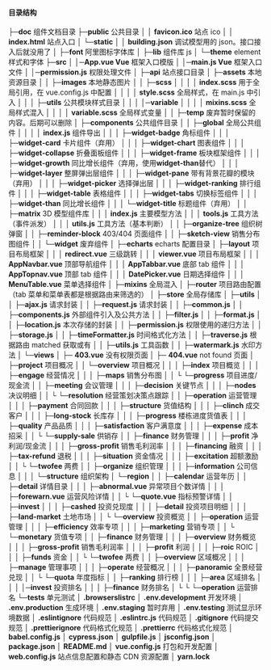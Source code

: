 #### 目录结构

├─**doc** 组件文档目录
├─**public** 公共目录
│ │ **favicon.ico** 站点 ico
│ │ **index.html** 站点入口
│ └─**static**
│ │ **building.json** 调试模型用的 json。接口接入后就没用了
│ ├─**font** 阿里图标字体库
│ ├─**lib** 组件库 js
│ └─**theme** element 样式和字体
├─**src**
│ │─**App.vue Vue** 框架入口模版
│ │─**main.js Vue** 框架入口文件
│ │─**permission.js** 权限处理文件
│ ├─**api** 站点接口目录
│ ├─**assets** 本地资源目录
│ │ ├─**images** 本地静态图片
│ │ ├─**scss**
│ │ │ │ **index.scss** 用于全局引用，在 vue.config.js 中配置
│ │ │ │ **style.scss** 全局样式，在 main.js 中引入
│ │ │ ├─**utils** 公共模块样式目录
│ │ │ │─**variable**
│ │ │ │ **mixins.scss** 全局样式混入
│ │ │ │ **variable.scss** 全局样式变量
│ │ ├─**temp** 废弃暂时保留的内容。后期可以删除
│ ├─**components** 公共组件目录
│ │ ├─**global** 全局公共组件
│ │ │ │ **index.js** 组件导出
│ │ │ ├─**widget-badge** 角标组件
│ │ │ ├─**widget-card** 卡片组件（弃用）
│ │ │ ├─**widget-chart** 图表组件
│ │ │ ├─**widget-collapse** 折叠面板组件
│ │ │ ├─**widget-frame** 板块框架组件
│ │ │ ├─**widget-growth** 同比增长组件（弃用，使用**widget-than**替代）
│ │ │ ├─**widget-layer** 整屏弹出层组件
│ │ │ ├─**widget-pane** 带有背景花瓣的模块（弃用）
│ │ │ ├─**widget-picker** 选择弹出层
│ │ │ ├─**widget-ranking** 排行组件
│ │ │ ├─**widget-table** 表格组件
│ │ │ ├─**widget-tabs** 切换标签组件
│ │ │ ├─**widget-than** 同比增长组件
│ │ │ └─**widget-title** 标题组件（弃用）
│ │ ├─**matrix** 3D 模型组件库
│ │ │ **index.js** 主要模型方法
│ │ │ **tools.js** 工具方法（事件派发）
│ │ │ **utils.js** 工具方法（基本判断）
│ │ ├─**organize-tree** 组织树弹窗
│ │ ├─**reminder-block** 403/404 页面组件
│ │ ├─**sketch-view** 销售分布图组件
│ │ └─**widget** 废弃组件
│ ├─**echarts** echarts 配置目录
│ ├─**layout** 项目布局框架
│ │ │ **redirect.vue** 三级跳转
│ │ │ **viewer.vue** 项目布局框架
│ │ │ **AppNavbar.vue** 顶部导航组件
│ │ │ **AppTabbar.vue** 底部 tab 组件
│ │ │ **AppTopnav.vue** 顶部 tab 组件
│ │ │ **DatePicker.vue** 日期选择组件
│ │ │ **MenuTable.vue** 菜单选择组件
│ ├─**mixins** 全局混入
│ ├─**router** 项目路由配置（tab 菜单和菜单表都是根据路由来筛选的）
│ ├─**store** 全局存储库
│ ├─**utils**
│ │ ├─**ajax.js** 请求封装
│ │ ├─**request.js** 请求封装
│ │ ├─**common.js**
│ │ ├─**components.js** 外部组件引入及公共方法
│ │ ├─**filter.js**
│ │ ├─**format.js**
│ │ ├─**location.js** 本次存储的封装
│ │ ├─**permission.js** 权限使用的递归方法
│ │ ├─**storage.js**
│ │ ├─**timeFormatter.js** 时间格式化方法
│ │ ├─**traverse.js** 根据路由 matched 获取或有
│ │ ├─**utils.js** 工具函数
│ │ ├─**watermark.js** 水印方法
│ └─**views**
│ ├─ **403.vue** 没有权限页面
│ ├─ **404.vue** not found 页面
│ ├─**project** 项目概况
│ │ └─**overview** 项目概况
│ │ │ ├─**index** 项目概览
│ │ │ ├─**engage** 经营情况
│ │ │ ├─**maps** 销售分布图
│ │ └ └─**progress** 项目进度/现金流
│ │ ├─**meeting** 会议管理
│ │ │ ├─**decision** 关键节点
│ │ │ ├─**nodes** 决议明细
│ │ └ └─**resolution** 经营策划决策点跟踪
│ │ ├─**operation** 运营管理
│ │ │ ├─**payment** 合同回款
│ │ │ ├─**structure** 货值结构
│ │ │ ├─**clinch** 成交客户
│ │ │ ├─**long-stock** 长库存
│ │ │ ├─**progress** 楼栋进度货值表
│ │ │ ├─**quality** 产品品质
│ │ │ ├─**satisfaction** 客户满意度
│ │ │ ├─**expense** 成本招采
│ │ └ └─**supply-sale** 供销存
│ │ ├─**finance** 财务管理
│ │ │ ├─**profit** 净利润/现金流
│ │ │ ├─**gross-profit** 销售毛利润率
│ │ │ ├─**financing** 融资
│ │ │ ├─**tax-refund** 退税
│ │ │ ├─**situation** 资金情况
│ │ │ ├─**excitation** 超额激励
│ │ └ └─**twofee** 两费
│ │ ├─**organize** 组织管理
│ │ │ ├─**information** 公司信息
│ │ │ └─**structure** 组织架构
│ └─**region**
│ │ ├─**calendar** 运营年历
│ │ ├─**detail** 详情目录
│ │ │ ├─**abnormal.vue** 异常项目个数详情
│ │ │ ├─**forewarn.vue** 运营风险详情
│ │ └ └─**quote.vue** 指标预警详情
│ │ ├─**invest**
│ │ │ ├─**cashed** 投资兑现度
│ │ │ ├─**detail** 投资项目明细
│ │ │ ├─**land-market** 土地市场
│ │ └ └─**overview** 投资概览
│ │ ├─**operation** 运营管理
│ │ │ ├─**efficiency** 效率专项
│ │ │ ├─**marketing** 营销专项
│ │ └ └─**monetary** 货值专项
│ │ ├─**finance** 财务管理
│ │ │ ├─**overview** 财务概览
│ │ │ ├─**gross-profit** 销售毛利润率
│ │ │ ├─**profit** 利润
│ │ │ ├─**roic** ROIC
│ │ │ ├─**funds** 资金
│ │ └ └─**twofee** 两费
│ │ ├─**overview** 区域概况
│ │ │ ├─**manage** 管理事项
│ │ │ ├─**operate** 经营概况
│ │ │ ├─**panoramic** 全景经营兑现
│ │ └ └─**quota** 年度指标
│ │ ├─**ranking** 排行榜
│ │ │ ├─**area** 区域排名
│ │ │ │─**invest** 投资排名
│ │ │ ├─**finance** 财务排名
│ └ └ └─**operation** 运营排名
└─**tests** 单元测试
│ **.browserslistrc**
│ **.env.development** 开发环境
│ **.env.production** 生成环境
│ **.env.staging** 暂时弃用
│ **.env.testing** 测试显示环境数据
│ **.eslintignore** 代码规范
│ **.eslintrc.js** 代码规范
│ **.gitignore** 代码提交规范
│ **.prettierignore** 代码格式化规范
│ **.prettierrc** 代码格式化规范
│ **babel.config.js**
│ **cypress.json**
│ **gulpfile.js**
│ **jsconfig.json**
│ **package.json**
│ **README.md**
│ **vue.config.js** 打包和开发配置
│ **web.config.js** 站点信息配置和静态 CDN 资源配置
│ **yarn.lock**
